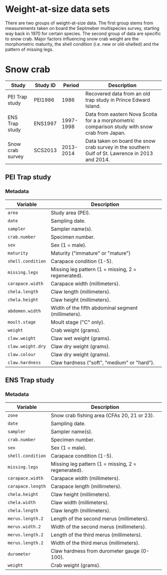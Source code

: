 # Weight-at-size data sets

There are two groups of weight-at-size data. The first group stems from measurements taken on board the Septmeber multispecies survey, starting way back in 1970 for certain species. 
The second group of data are specific to snow crab. Major factors influencing snow crab weight are the morphometric maturity, the shell condition (i.e. new or old-shelled) and the pattern of missing legs. 

# Snow crab 

|   Study          | Study ID      | Period    | Description                                                                                       |
| ---------------- | ------------- | --------- | ------------------------------------------------------------------------------------------------- |
| PEI Trap study   | PEI1986       |  1986     | Recovered data from an old trap study in Prince Edward Island.                                    | 
| ENS Trap study   | ENS1997       | 1997-1998 | Data from eastern Nova Scotia for a a morphometric comparison study with snow crab from Japan.    | 
| Snow crab survey | SCS2013       | 2013-2014 | Data taken on board the snow crab survey in the southern Gulf of St. Lawrence in 2013 and 2014.   | 

## PEI Trap study

### Metadata

| Variable          | Description                                         |                               
| ----------------- | --------------------------------------------------- |
| `area`            | Study area (PEI).                                   | 
| `date`            | Sampling date.                                      | 
| `sampler`         | Sampler name(s).                                    | 
| `crab.number`	    | Specimen number.                                    | 
| `sex`             | Sex (1 = male).                                     | 
| `maturity`        | Maturity ("immature" or "mature")                   | 
| `shell.condition`	| Carapace condition (1-5).                           |	
| `missing.legs`	  | Missing leg pattern (1 = missing, 2 = regenerated). | 
| `carapace.width`	| Carapace width (millimeters).                       | 
| `chela.length`    | Claw length (millimeters).                          | 
| `chela.height`    | Claw height (millimeters).                          | 
| `abdomen.width`	  | Width of the fifth abdominal segment (millimeters). | 
| `moult.stage` 	  |	Moult stage ("C" only).                             |
| `weight`	        | Crab weight (grams).                                |	
| `claw.weight`	    | Claw wet weight (grams).                            |
| `claw.weight.dry`	|	Claw dry weight (grams).                            |
| `claw.colour`	    |	Claw dry weight (grams).                            |
| `claw.hardness`	  | Claw hardness ("soft", "medium" or "hard").         |

## ENS Trap study

### Metadata

| Variable          | Description                                         |                               
| ----------------- | --------------------------------------------------- |
| `zone`            | Snow crab fishing area (CFAs 20, 21 or 23).         | 
| `date`            | Sampling date.                                      | 
| `sampler`         | Sampler name(s).                                    | 
| `crab.number`	    | Specimen number.                                    | 
| `sex`             | Sex (1 = male).                                     | 
| `shell.condition`	| Carapace condition (1-5).                           |	
| `missing.legs`	  | Missing leg pattern (1 = missing, 2 = regenerated). | 
| `carapace.width`	| Carapace width (millimeters).                       | 
| `carapace.length`	| Carapace length (millimeters).                      | 
| `chela.height`    | Claw height (millimeters).                          | 
| `chela.width`	    | Claw width (millimeters).                           | 
| `chela.length`    | Claw length (millimeters).                          | 
| `merus.length.2`  | Length of the second merus (millimeters).           | 	
| `merus.width.2`   | Width of the second merus (millimeters).            | 	
| `merus.length.2`  | Length of the third merus (millimeters).            | 	
| `merus.length.2`  | Width of the third merus (millimeters).             | 	
| `durometer`       | Claw hardness from durometer gauge (0-100).         |	
| `weight`	        | Crab weight (grams).                                |	





